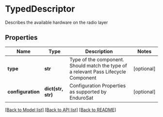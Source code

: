 # TypedDescriptor

Describes the available hardware on the radio layer

## Properties
Name | Type | Description | Notes
------------ | ------------- | ------------- | -------------
**type** | **str** | Type of the component. Should match the type of a relevant Pass Lifecycle Component | [optional] 
**configuration** | **dict(str, str)** | Configuration Properties as supported by EnduroSat | [optional] 

[[Back to Model list]](../README.md#documentation-for-models) [[Back to API list]](../README.md#documentation-for-api-endpoints) [[Back to README]](../README.md)


